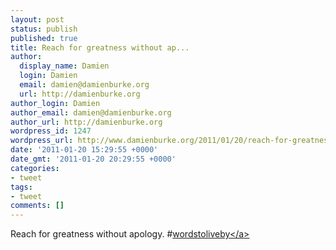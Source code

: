 ```yaml
---
layout: post
status: publish
published: true
title: Reach for greatness without ap...
author:
  display_name: Damien
  login: Damien
  email: damien@damienburke.org
  url: http://damienburke.org
author_login: Damien
author_email: damien@damienburke.org
author_url: http://damienburke.org
wordpress_id: 1247
wordpress_url: http://www.damienburke.org/2011/01/20/reach-for-greatness-without-ap/
date: '2011-01-20 15:29:55 +0000'
date_gmt: '2011-01-20 20:29:55 +0000'
categories:
- tweet
tags:
- tweet
comments: []
---
```

<p>Reach for greatness without apology. #<a href="http:&#47;&#47;search.twitter.com&#47;search?q=%23wordstoliveby" class="aktt_hashtag">wordstoliveby<&#47;a></p>

